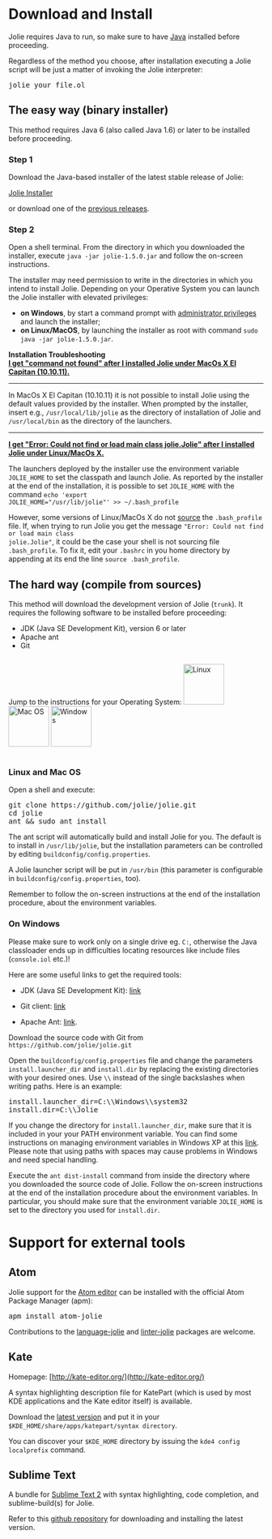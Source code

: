 <!--Themed-->

# <a id="download-and-install"></a> Download and Install

Jolie requires Java to run, so make sure to have [Java](http://www.java.com/) installed before proceeding.

Regardless of the method you choose, after installation executing a Jolie script will be just a matter of invoking the Jolie
interpreter:

<pre>jolie your_file.ol</pre>


## The easy way (binary installer)

This method requires Java 6 (also called Java 1.6) or later to be installed before proceeding.

### Step 1

Download the Java-based installer of the latest stable release of Jolie:

<div class="col-xs-12 text-center">
<a href="/files/releases/jolie-1.5.0.jar">
<!-- <button type="button" class="center-block btn btn-default btn-lg"> -->
<p class="download">Jolie Installer</p>
<!-- </button> -->
</a>
</div>
<div class="col-xs-12 text-right">
or download one of the <a href="https://github.com/jolie/website/tree/master/www/files/releases">previous releases</a>.
</div>

### Step 2

Open a shell terminal. From the directory in which you downloaded the
installer, execute `java -jar jolie-1.5.0.jar` and follow the on-screen
instructions.

<p>The installer may need permission to write in the directories in which
you intend to install Jolie. Depending on your Operative System you can
launch the Jolie installer with elevated privileges:

<ul>

<li><strong>on Windows</strong>, by start a command prompt with <a
  href="https://technet.microsoft.com/en-us/library/cc947813.aspx">
  administrator privileges</a> and launch the installer;</li>

<li><strong>on Linux/MacOS</strong>, by launching the installer as root with command
<code>sudo java -jar jolie-1.5.0.jar</code>.

</ul>

<div class="panel panel-default">
<div class="panel-heading"><strong>Installation Troubleshooting</strong></div>
<div class="panel-body">
<div class="accordion" id="accordion2">
<div class="accordion-group">
<div class="accordion-heading">
<a class="accordion-toggle" data-toggle="collapse" data-parent="#accordion2" href="#collapseOne">
<strong>I get "command not found" after I installed Jolie under MacOs X El Capitan (10.10.11).</strong>
</a>
<hr>
</div>
<div id="collapseOne" class="accordion-body collapse">
<div class="accordion-inner">

In MacOs X El Capitan (10.10.11) it is not possible to install Jolie
using the default values provided by the installer. When prompted by
the installer, insert e.g., <code>/usr/local/lib/jolie</code> as
the directory of installation of Jolie and <code>/usr/local/bin</code>
as the directory of the launchers.
<hr>
</div>
</div>
</div>
<div class="accordion-group">
<div class="accordion-heading">
<a class="accordion-toggle" data-toggle="collapse" data-parent="#accordion2" href="#collapseTwo">
<strong>I get "Error: Could not find or load main class jolie.Jolie" after I
installed Jolie under Linux/MacOs X.
</strong>
</a>
</div>
<div id="collapseTwo" class="accordion-body collapse">
<div class="accordion-inner">

The launchers deployed by the installer use the environment variable
<code>JOLIE_HOME</code> to set the classpath and launch Jolie.
As reported by the installer at the end of the installation,
it is possible to set <code>JOLIE_HOME</code> with the command
<code>echo 'export JOLIE_HOME="/usr/lib/jolie"' >> ~/.bash_profile</code>

However, some versions of Linux/MacOs X do not <a
href="http://ss64.com/bash/source.html">source</a> the
<code>.bash_profile</code> file. If, when trying to run Jolie you get
the message <code>"Error: Could not find or load main class jolie.Jolie"</code>, it
could be the case your shell is not sourcing file <code>.bash_profile</code>. To
fix it, edit your <code>.bashrc</code> in you home directory by
appending at its end the line <code>source .bash_profile</code>.

</div>
</div>
</div>
</div>
</div>
</div>

<!-- The installer needs permission to write in the directories in which you intend to install Jolie.
Therefore, for example, if you intend to install Jolie in a system directory you may need to launch the installer as root in Linux/MacOS (`sudo java -jar jolie-1.5.0.jar`),
or [administrator in Windows](https://technet.microsoft.com/en-us/library/cc947813.aspx). -->

## The hard way (compile from sources)

This method will download the development version of Jolie (`trunk`).
It requires the following software to be installed before proceeding:

* JDK (Java SE Development Kit), version 6 or later
* Apache ant
* Git

<div style="float:left">
<p>Jump to the instructions for your Operating System:
<a href="#nix"><img src="/imgs/os_linux.png" title="Linux" height="80px"/></a>
<a href="#nix"><img src="/imgs/os_mac.png" title="Mac OS" height="80px"/></a>
<a href="#windows"><img src="/imgs/os_win.png" title="Windows" height="80px"/></a>
</p>
</div>

<div style="clear: both;"></div>

### <a id="nix"></a>Linux and Mac OS

Open a shell and execute:

<pre name="code">
git clone https://github.com/jolie/jolie.git
cd jolie
ant && sudo ant install
</pre>

The ant script will automatically build and install Jolie for you. The default is to install in `/usr/lib/jolie`, but
the installation parameters can be controlled by editing `buildconfig/config.properties`.

A Jolie launcher script will be put in `/usr/bin` (this parameter is configurable in
`buildconfig/config.properties`, too).

Remember to follow the on-screen instructions at the end of the installation procedure, about the environment variables.

### <a id="windows"></a>On Windows

Please make sure to work only on a single drive eg. `C:`, otherwise the Java
classloader ends up in difficulties locating resources like include files
(`console.iol` etc.)!

Here are some useful links to get the required tools:

* JDK (Java SE Development Kit): [link](http://java.sun.com/javase/downloads/index.jsp)

* Git client: [link](http://git-scm.com/)

* Apache Ant: [link](http://ant.apache.org/).

Download the source code with Git from `https://github.com/jolie/jolie.git`

Open the `buildconfig/config.properties` file and change the parameters `install.launcher_dir` and `install.dir`
by replacing the existing directories with your desired ones. Use `\\` instead of the single backslashes when writing
paths. Here is an example:

<pre>
install.launcher_dir=C:\\Windows\\system32
install.dir=C:\\Jolie
</pre>

If you change the directory for `install.launcher_dir`, make sure that it is included in your your PATH environment variable.
You can find some instructions on managing environment variables in Windows XP at this
[link](http://support.microsoft.com/kb/310519). Please note that using paths with spaces may cause problems in Windows and need special handling.

Execute the `ant dist-install` command from inside the directory where you downloaded the source code of Jolie.
Follow the on-screen instructions at the end of the installation procedure about the environment variables.
In particular, you should make sure that the environment variable `JOLIE_HOME` is set to the directory you used for `install.dir`.

<!--
### Troubleshooting (Windows)

If the install path contains spaces you may experience a problem in launching the Jolie executable.
This is due to a problem on the command `set JOLIE_HOME` present in jolie.bat that can be found in
the installation directoy that you specified previously.

To solve this you must substitute the `\` characters before and after the path containing the space with
`//` and include the same part of the path between `""`.

For instance, if you chose to use the same directory as in this tutorial you can correct the `set`
command with the following code.

<pre>
set joliepath=C://"Program Files"//jolie\
</pre>

You can now execute Jolie scripts by issuing the `jolie` command in a console, for example: `jolie your_file.ol`
-->


# Support for external tools

## Atom

Jolie support for the [Atom editor](http://www.atom.io/) can be installed with the official Atom Package Manager (apm):

<pre name="code">
apm install atom-jolie
</pre>

Contributions to the [language-jolie](https://github.com/fmontesi/language-jolie) and [linter-jolie](https://github.com/fmontesi/linter-jolie) packages are welcome.

## Kate

Homepage: [http://kate-editor.org/](http://kate-editor.org/)

A syntax highlighting description file for KatePart (which is used by most KDE applications and the Kate editor itself) is available.

Download the [latest version](http://www.jolie-lang.org/files/katepart/jolie.xml) and put it in your `$KDE_HOME/share/apps/katepart/syntax directory`.

You can discover your `$KDE_HOME` directory by issuing the `kde4 config localprefix` command.

## Sublime Text

A bundle for [Sublime Text 2](http://www.sublimetext.com/) with syntax highlighting, code completion, and sublime-build(s) for Jolie.

Refer to this [github repository](https://github.com/thesave/sublime-Jolie) for downloading and installing the latest version.
